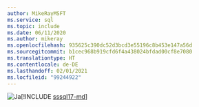 ```yaml
---
author: MikeRayMSFT
ms.service: sql
ms.topic: include
ms.date: 06/11/2020
ms.author: mikeray
ms.openlocfilehash: 935625c390dc52d3bcd3e55196c8b453e147a56d
ms.sourcegitcommit: b1cec968b919cfd6f4a438024bfdad00cf8e7080
ms.translationtype: HT
ms.contentlocale: de-DE
ms.lasthandoff: 02/01/2021
ms.locfileid: "99244922"
---
```

<Token>![Ja](../media/yes-icon.png)[!INCLUDE [sssql17-md](../sssql17-md.md)]</Token>


